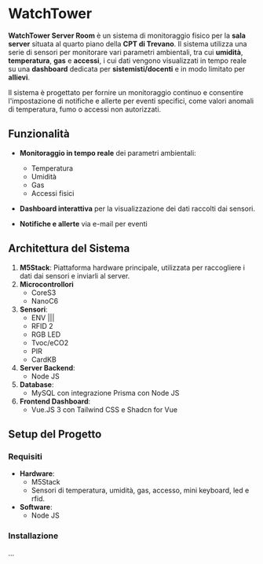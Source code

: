 # WatchTower

**WatchTower Server Room** è un sistema di monitoraggio fisico per la **sala server** situata al quarto piano della **CPT di Trevano**. Il sistema utilizza una serie di sensori per monitorare vari parametri ambientali, tra cui **umidità**, **temperatura**, **gas** e **accessi**, i cui dati vengono visualizzati in tempo reale su una **dashboard** dedicata per **sistemisti/docenti** e in modo limitato per **allievi**.

Il sistema è progettato per fornire un monitoraggio continuo e consentire l'impostazione di notifiche e allerte per eventi specifici, come valori anomali di temperatura, fumo o accessi non autorizzati.

## Funzionalità

- **Monitoraggio in tempo reale** dei parametri ambientali:
  - Temperatura
  - Umidità
  - Gas
  - Accessi fisici
  
- **Dashboard interattiva** per la visualizzazione dei dati raccolti dai sensori.
- **Notifiche e allerte** via e-mail per eventi

## Architettura del Sistema

1. **M5Stack**: Piattaforma hardware principale, utilizzata per raccogliere i dati dai sensori e inviarli al server.
2. **Microcontrollori**
   - CoreS3
   - NanoC6
1. **Sensori**:
   - ENV |||
   - RFID 2
   - RGB LED
   - Tvoc/eCO2
   - PIR
   - CardKB
1. **Server Backend**:
   - Node JS
2. **Database**:
   - MySQL con integrazione Prisma con Node JS
3. **Frontend Dashboard**:
   - Vue.JS 3 con Tailwind CSS e Shadcn for Vue
   
## Setup del Progetto

### Requisiti

- **Hardware**:
  - M5Stack
  - Sensori di temperatura, umidità, gas, accesso, mini keyboard, led e rfid.
- **Software**:
  - Node JS

### Installazione
...
